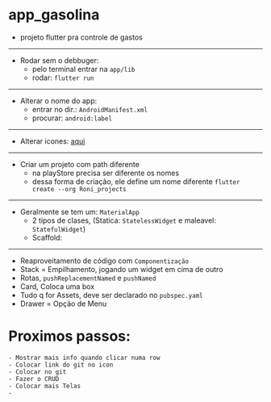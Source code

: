 # app_gasolina

* projeto flutter pra controle de gastos

___
- Rodar sem o debbuger:
    - pelo terminal entrar na `app/lib`
    - rodar: `flutter run`

____
- Alterar o nome do app:
    - entrar no dir.: `AndroidManifest.xml`
    - procurar: `android:label`
___
- Alterar icones: [aqui](https://acervolima.com/flutter-alterando-o-icone-do-aplicativo/)
____
 - Criar um projeto com path diferente
    - na playStore precisa ser diferente os nomes
    - dessa forma de criação, ele define um nome diferente
    `flutter create --org Roni_projects`


___
 - Geralmente se tem um: `MaterialApp`
    - 2 tipos de clases, (Statica: `StatelessWidget` e maleavel: `StatefulWidget`)
    - Scaffold:

____
 * Reaproveitamento de código com `Componentização`
 * Stack = Empilhamento, jogando um widget em cima de outro
 * Rotas, `pushReplacementNamed` e `pushNamed`
 * Card, Coloca uma box 
 * Tudo q for Assets, deve ser declarado no `pubspec.yaml` 
 * Drawer = Opção de Menu

# Proximos passos:

    - Mostrar mais info quando clicar numa row
    - Colocar link do git no icon
    - Colocar no git
    - Fazer o CRUD
    - Colocar mais Telas
    - 